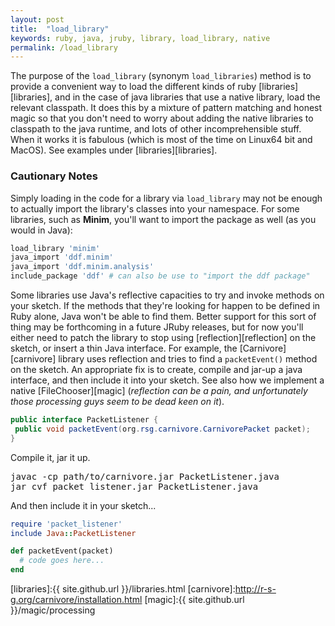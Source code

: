```yaml
---
layout: post
title:  "load_library"
keywords: ruby, java, jruby, library, load_library, native
permalink: /load_library
---
```

The purpose of the `load_library` (synonym `load_libraries`) method is to provide a convenient way to load the different kinds of ruby [libraries][libraries], and in the case of java libraries that use a native library, load the relevant classpath.  It does this by a mixture of pattern matching and honest magic so that you don't need to worry about adding the native libraries to classpath to the java runtime, and lots of other incomprehensible stuff. When it works it is fabulous (which is most of the time on Linux64 bit and MacOS). See examples under [libraries][libraries].

### Cautionary Notes ###

Simply loading in the code for a library via `load_library` may not be enough to actually import the library's classes into your namespace. For some libraries, such as __Minim__, you'll want to import the package as well (as you would in Java):

```ruby
load_library 'minim'
java_import 'ddf.minim'
java_import 'ddf.minim.analysis'
include_package 'ddf' # can also be use to "import the ddf package"
```

 Some libraries use Java's reflective capacities to try and invoke methods on your sketch. If the methods that they're looking for happen to be defined in Ruby alone, Java won't be able to find them. Better support for this sort of thing may be forthcoming in a future JRuby releases, but for now you'll either need to patch the library to stop using [reflection][reflection] on the sketch, or insert a thin Java interface. For example, the [Carnivore][carnivore] library uses reflection and tries to find a `packetEvent()` method on the sketch. An appropriate fix is to create, compile and jar-up a java interface, and then include it into your sketch. See also how we implement a native [FileChooser][magic] (_reflection can be a pain, and unfortunately those processing guys seem to be dead keen on it_).

```java
public interface PacketListener {
 public void packetEvent(org.rsg.carnivore.CarnivorePacket packet);  
}
```

Compile it, jar it up.

<pre>
javac -cp path/to/carnivore.jar PacketListener.java
jar cvf packet_listener.jar PacketListener.java
</pre>

And then include it in your sketch...

```ruby
require 'packet_listener'
include Java::PacketListener

def packetEvent(packet)
  # code goes here...
end
```

[libraries]:{{ site.github.url }}/libraries.html
[carnivore]:http://r-s-g.org/carnivore/installation.html
[magic]:{{ site.github.url }}/magic/processing
